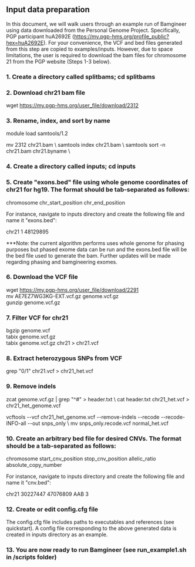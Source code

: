 ## Input data preparation

In this document, we will walk users through an example run of Bamgineer using data downloaded from the Personal Genome Project. Specifically, PGP participant huA2692E (https://my.pgp-hms.org/profile_public?hex=huA2692E). For your convenience, the VCF and bed files generated from this step are copied to examples/inputs. However, due to space limitations, the user is required to download the bam files for chromosome 21 from the PGP website (Steps 1-3 below).


### 1. Create a directory called splitbams; cd splitbams

### 2. Download chr21 bam file 

wget https://my.pgp-hms.org/user_file/download/2312 

### 3. Rename, index, and sort by name

module load samtools/1.2

mv 2312 chr21.bam \ 
samtools index chr21.bam \ 
samtools sort -n chr21.bam chr21.byname \ 

### 4. Create a directory called inputs; cd inputs

### 5. Create "exons.bed" file using whole genome coordinates of chr21 for hg19. The format should be tab-separated as follows: 

chromosome	chr_start_position	chr_end_position

For instance, navigate to inputs directory and create the following file and name it "exons.bed":

chr21   1       48129895

***Note: the current algorithm performs uses whole genome for phasing purposes but phased exome data can be run and the exons.bed file will be the bed file used to generate the bam. Further updates will be made regarding phasing and bamgineering exomes.

### 6. Download the VCF file

wget https://my.pgp-hms.org/user_file/download/2291 \
mv AE7EZ7WG3KG-EXT.vcf.gz genome.vcf.gz \
gunzip genome.vcf.gz

### 7. Filter VCF for chr21

bgzip genome.vcf \
tabix genome.vcf.gz \
tabix genome.vcf.gz chr21 > chr21.vcf

### 8. Extract heterozygous SNPs from VCF

grep "0/1" chr21.vcf > chr21_het.vcf 

### 9. Remove indels

zcat genome.vcf.gz | grep "^#" > header.txt \ 
cat header.txt chr21_het.vcf > chr21_het_genome.vcf

vcftools --vcf chr21_het_genome.vcf --remove-indels --recode --recode-INFO-all --out snps_only \ 
mv snps_only.recode.vcf normal_het.vcf

### 10. Create an arbitrary bed file for desired CNVs. The format should be a tab-separated as follows:

chromosome	start_cnv_position	stop_cnv_position	allelic_ratio	absolute_copy_number

For instance, navigate to inputs directory and create the following file and name it "cnv.bed":

chr21	30227447	47076809	AAB	3

### 12. Create or edit config.cfg file

The config.cfg file includes paths to executables and references (see quickstart). A config file corresponding to the above generated data is created in inputs directory as an example.

### 13. You are now ready to run Bamgineer (see run_example1.sh in /scripts folder)
